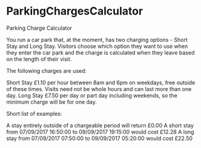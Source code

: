 # ParkingChargesCalculator

Parking Charge Calculator

You run a car park that, at the moment, has two charging options - Short Stay and Long Stay. Visitors choose which option they want to use when they enter the car park and the charge is calculated when they leave based on the length of their visit.

The following charges are used:

Short Stay
     £1.10 per hour between 8am and 6pm on weekdays, free outside of these times. Visits need not be whole hours and can last more than one day.
Long Stay
     £7.50 per day or part day including weekends, so the minimum charge will be for one day.
     
Short list of examples:

A stay entirely outside of a chargeable period will return £0.00
A short stay from 07/09/2017 16:50:00 to 09/09/2017 19:15:00 would cost £12.28
A long stay from 07/09/2017 07:50:00 to 09/09/2017 05:20:00 would cost £22.50 
